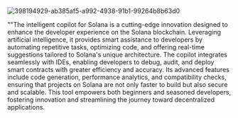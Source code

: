 ![398194929-ab385af5-a992-4938-91b1-99264b8b63d0](https://github.com/user-attachments/assets/55d21cc5-a90b-4872-b6eb-15197168ab78)


""The intelligent copilot for Solana is a cutting-edge innovation designed to enhance the developer experience on the Solana blockchain. Leveraging artificial intelligence, it provides smart assistance to developers by automating repetitive tasks, optimizing code, and offering real-time suggestions tailored to Solana's unique architecture. The copilot integrates seamlessly with IDEs, enabling developers to debug, audit, and deploy smart contracts with greater efficiency and accuracy. Its advanced features include code generation, performance analytics, and compatibility checks, ensuring that projects on Solana are not only faster to build but also secure and scalable. This tool empowers both beginners and seasoned developers, fostering innovation and streamlining the journey toward decentralized applications.
